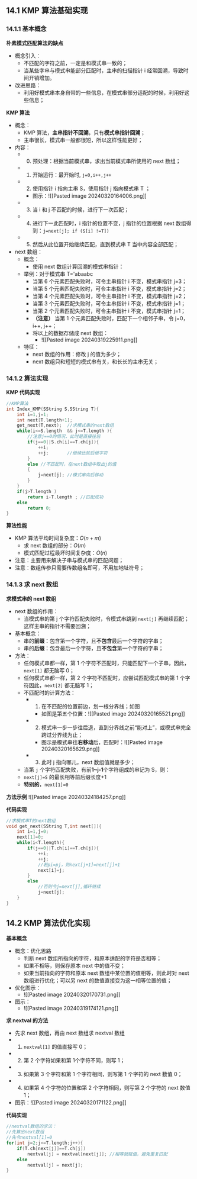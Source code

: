 ## 14.1 KMP 算法基础实现
### 14.1.1 基本概念 
 **朴素模式匹配算法的缺点** 
+ 概念引入：
	+ 不匹配的字符之前，一定是和模式串一致的；
	+ 当某些字串与模式串能部分匹配时，主串的扫描指针 i 经常回溯，导致时间开销增加。
+ 改进思路：
	+ 利用好模式串本身自带的一些信息，在模式串部分适配的时候，利用好这些信息；

**KMP 算法**
+ 概念： 
	+ KMP 算法，**主串指针不回溯**，只有**模式串指针回溯**；
	+ 主串很长，模式串一般都很短，所以这样性能更好；
+ 内容：
	+ 0. 预处理：根据当前模式串，求出当前模式串所使用的 next 数组；
	+ 1. 开始运行：最开始时, `j=0,i++,j++`
	+ 2. 使用指针 i 指向主串 S，使用指针 j 指向模式串 T ；
		+ 图示：![[Pasted image 20240320164006.png]]
	+ 3. 当 i 和 j 不匹配的时候，进行下一次匹配；
	+ 4. 进行下一此匹配时，i 指针的位置不变，j 指针的位置根据 next 数组得到：`j=next[j]; if (S[i] !=T])`
	+ 5. 然后从此位置开始继续匹配，直到模式串 T 当中内容全部匹配；
+ next 数组： 
	+ 概念：  
		+ 使用 next 数组计算回溯的模式串指针：
	+ 举例：对于模式串 T='abaabc 
		+ 当第 6 个元素匹配失败时，可令主串指针 i 不变，模式串指针 j=3；
		+ 当第 5 个元素匹配失败时，可令主串指针 i 不变，模式串指针 j=2；
		+ 当第 4 个元素匹配失败时，可令主串指针 i 不变，模式串指针 j=2；
		+ 当第 3 个元素匹配失败时，可令主串指针 i 不变，模式串指针 j=1；
		+ 当第 2 个元素匹配失败时，可令主串指针 i 不变，模式串指针 j=1；
		+ **（注意）** 当第 1 个元素匹配失败时，匹配下一个相邻子串，令 j=0，i++, j++；
		+ 将以上的数据存储成 next 数组： 
			+ ![[Pasted image 20240319225911.png]]
	+ 特征：
		+ next 数组的作用：修改 j 的值为多少；
		+ next 数组只和短短的模式串有关，和长长的主串无关；

### 14.1.2 算法实现 
**KMP 代码实现**
```C
//KMP算法
int Index_KMP(SString S,SString T){
	int i=1,j=1;
	int next[T.length+1];
	get_next(T,next);  //求模式串的next数组
	while(i<=S.length  && j<=T.length ){
		//注意j==0的情况，此时是直接往后
		if(j==0||S.ch[i]==T.ch[j]){
			++i;
			++j;       //继续比较后继字符
		}
		else //不匹配时，在next数组中取出j的值
		{
			j=next[j]; //模式串向后移动
		}
	}
	if(j>T.length )
		return i-T.length ; //匹配成功
	else
		return 0;
}
```

**算法性能**
+ KMP 算法平均时间复杂度：$O(n+m)$
	+ 求 next 数组的部分：$O(m)$
	+ 模式匹配过程最坏时间复杂度：$O(n)$
+ 注意：主要用来解决子串与模式串的匹配问题；
+ 注意：数组传参只需要传数组名即可，不用加地址符号；

### 14.1.3 求 next 数组
**求模式串的 next 数组**
+ next 数组的作用： 
	+ 当模式串的第 j 个字符匹配失败时，令模式串跳到 `next[j]` 再继续匹配；这样主串的指针不需要回溯；
+ 基本概念：
	+ 串的**前缀**：包含第一个字符，且**不包含**最后一个字符的字串；
	+ 串的**后缀**：包含最后一个字符，且**不包含**第一个字符的字串；
+ 方法：
	+ 任何模式串都一样，第 1 个字符不匹配时，只能匹配下一个子串，因此，`next[1]` 都无脑写 0；
	+ 任何模式串都一样，第 2 个字符不匹配时，应尝试匹配模式串的第 1 个字符因此，`next[2]` 都无脑写 1；
	+ 不匹配时的计算方法：
		+ 1. 在不匹配的位置前边，划一根分界线；如图
			+ 如图是第五个位置：![[Pasted image 20240320165521.png]]
		+ 2. 模式串一步一步往后退，直到分界线之前“能对上”，或模式串完全跨过分界线为止；
			+ 图示是模式串往**右移动**后，匹配时：![[Pasted image 20240320165629.png]]
		+ 3. 此时 j 指向哪儿，next 数组值就是多少；
	+ 当第 `j` 个字符匹配失败，有前**1~j-1**个字符组成的串记为 S，则：
	+ `next[j]=S` 的最长相等前后缀长度+1
	+ **特别的**，`next[1]=0`

**方法示例**
![[Pasted image 20240324184257.png]]

**代码实现**
```c
//求模式串T的next数组
void get_next(SString T,int next[]){
	int i=1,j=0;
	next[1]=0;
	while(i<T.length){
		if(j==0||T.ch[i]==T.ch[j]){
			++i;
			++j;
			//若pi=pj，则next[j+1]=next[j]+1
			next[i]=j;
		}
		else
			//否则令j=next[j],循环继续
			j=next[j];
	}
}
```

## 14.2 KMP 算法优化实现 
**基本概念**
+ 概念：优化思路 
	+ 判断 next 数组所指向的字符，和原本适配的字符是否相等；
	+ 如果不相等，则保存原本 next 中的值不变；
	+ 如果当前指向的字符和原本 next 数组中某位置的值相等，则此时对 next 数组进行优化；可以另 next 的数值直接变为这一相等位置的值；
+ 优化图示：
	+ ![[Pasted image 20240320170731.png]]
+ 图示：
	+ ![[Pasted image 20240319174121.png]]

**求 nextval 的方法**
+ 先求 next 数组，再由 next 数组求 nextval 数组
+ 1. `nextval[1]` 的值直接写 0；
+ 2. 第 2 个字符如果和第 1个字符不同，则写 1；
+ 3. 如果第 3 个字符和第 1 个字符相同，则写第 1 个字符的 next 数值 0；
+ 4. 如果第 4 个字符的位置和第 2 个字符相同，则写第 2 个字符的 next 数值 1；
+ 图示：![[Pasted image 20240320171122.png]]

**代码实现**
```c
//nextval数组的求法：
//先算出next数组
//先令nextval[1]=0
for(int j=2;j<=T.length;j++){
	if(T.ch[next[j]]==T.ch[j])
		nextval[j] = nextval[next[j]]; //相等就赋值，避免重复匹配
	else
		nextval[j] = next[j];
}
```